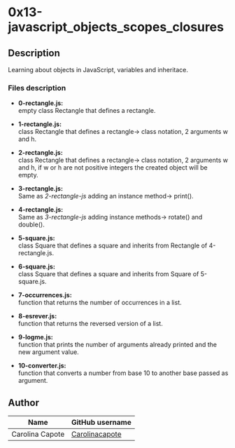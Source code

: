 # 0x13-javascript_objects_scopes_closures

## Description

Learning about objects in JavaScript, variables and inheritace.

### Files description

- **0-rectangle.js:**  
empty class Rectangle that defines a rectangle.

- **1-rectangle.js:**  
class Rectangle that defines a rectangle-> class notation, 2 arguments w and h.

- **2-rectangle.js:**  
class Rectangle that defines a rectangle-> class notation, 2 arguments w and h, if w or h are not positive integers the created object will be empty.

- **3-rectangle.js:**  
Same as *2-rectangle-js* adding an instance method-> print().

- **4-rectangle.js:**  
 Same as *3-rectangle-js* adding instance methods-> rotate() and double().

- **5-square.js:**  
class Square that defines a square and inherits from Rectangle of 4-rectangle.js.

- **6-square.js:**  
class Square that defines a square and inherits from Square of 5-square.js.

- **7-occurrences.js:**  
function that returns the number of occurrences in a list.

- **8-esrever.js:**  
function that returns the reversed version of a list.

- **9-logme.js:**  
 function that prints the number of arguments already printed and the new argument value.

- **10-converter.js:**  
function that converts a number from base 10 to another base passed as argument.


## Author

| Name | GitHub username |
| ------ | ------ |
| Carolina Capote | [Carolinacapote](https://github.com/Carolinacapote) |
